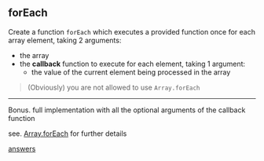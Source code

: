 ## forEach

Create a function `forEach` which executes a provided function once for each array element, taking 2 arguments:
  - the array
  - the **callback** function to execute for each element, taking 1 argument:
    - the value of the current element being processed in the array

> (Obviously) you are not allowed to use `Array.forEach`

---

Bonus. full implementation with all the optional arguments of the callback function

see. [Array.forEach](http://devdocs.io/javascript/global_objects/array/foreach) for further details

[answers](answers.md)
